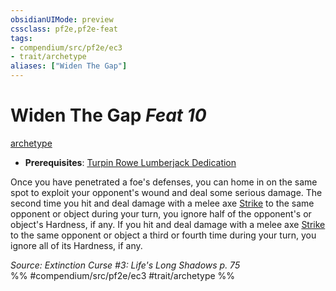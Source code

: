 ```yaml
---
obsidianUIMode: preview
cssclass: pf2e,pf2e-feat
tags:
- compendium/src/pf2e/ec3
- trait/archetype
aliases: ["Widen The Gap"]
---
```

# Widen The Gap  *Feat 10*  
[archetype](../../Rules/traits/archetype.md)  

- **Prerequisites**: [Turpin Rowe Lumberjack Dedication](turpin-rowe-lumberjack-dedication-ec3.md)

Once you have penetrated a foe's defenses, you can home in on the same spot to exploit your opponent's wound and deal some serious damage. The second time you hit and deal damage with a melee axe [Strike](../../Rules/actions/strike.md) to the same opponent or object during your turn, you ignore half of the opponent's or object's Hardness, if any. If you hit and deal damage with a melee axe [Strike](../../Rules/actions/strike.md) to the same opponent or object a third or fourth time during your turn, you ignore all of its Hardness, if any.

*Source: Extinction Curse #3: Life's Long Shadows p. 75*  
%% #compendium/src/pf2e/ec3 #trait/archetype %%